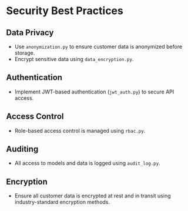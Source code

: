 # Security Best Practices

## Data Privacy

- Use `anonymization.py` to ensure customer data is anonymized before storage.
- Encrypt sensitive data using `data_encryption.py`.

## Authentication

- Implement JWT-based authentication (`jwt_auth.py`) to secure API access.

## Access Control

- Role-based access control is managed using `rbac.py`.

## Auditing

- All access to models and data is logged using `audit_log.py`.

## Encryption

- Ensure all customer data is encrypted at rest and in transit using industry-standard encryption methods.
